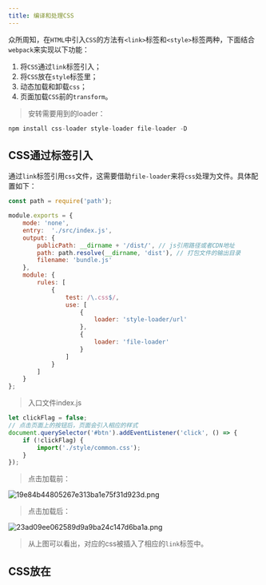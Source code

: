 ```yaml
---
title: 编译和处理CSS
---
```

众所周知，在`HTML`中引入`CSS`的方法有`<link>`标签和`<style>`标签两种，下面结合`webpack`来实现以下功能：

1. 将`CSS`通过`link`标签引入；
2. 将`CSS`放在`style`标签里；
3. 动态加载和卸载`css`；
4. 页面加载`CSS`前的`transform`。

>安转需要用到的loader：
```js
npm install css-loader style-loader file-loader -D
```

## CSS通过<link>标签引入
通过`link`标签引用`css`文件，这需要借助`file-loader`来将`css`处理为文件。具体配置如下：
```js
const path = require('path');

module.exports = {
    mode: 'none',
    entry:  './src/index.js',
    output: {
        publicPath: __dirname + '/dist/', // js引用路径或者CDN地址
        path: path.resolve(__dirname, 'dist'), // 打包文件的输出目录
        filename: 'bundle.js'
    },
    module: {
        rules: [
            {
                test: /\.css$/,
                use: [
                    {
                        loader: 'style-loader/url'
                    },
                    {
                        loader: 'file-loader'
                    }
                ]
            }
        ]
    }
};
```
>入口文件index.js
```js
let clickFlag = false;
// 点击页面上的按钮后，页面会引入相应的样式
document.querySelector('#btn').addEventListener('click', () => {
    if (!clickFlag) {
        import('./style/common.css');
    }
});
```

>点击加载前：

![19e84b44805267e313ba1e75f31d923d.png](evernotecid://AC85336C-B325-443E-8ED7-E6554790A944/appyinxiangcom/10797539/ENResource/p549)
>点击加载后：

![23ad09ee062589d9a9ba24c147d6ba1a.png](evernotecid://AC85336C-B325-443E-8ED7-E6554790A944/appyinxiangcom/10797539/ENResource/p550)
>从上图可以看出，对应的css被插入了相应的`link`标签中。

## CSS放在<style>标签里
通常来说，`css`放在`style`标签里可以减少网络请求次数，缩短响应时间。需要注意的是，在老式`IE`浏览器中，对`style`标签的数量是有要求的。具体配置如下：
```js
const path = require('path');

module.exports = {
    mode: 'none',
    entry:  './src/index.js',
    output: {
        publicPath: __dirname + '/dist/', // js引用路径或者CDN地址
        path: path.resolve(__dirname, 'dist'), // 打包文件的输出目录
        filename: 'bundle.js'
    },
    module: {
        rules: [
            {
                test: /\.css$/,
                use: [
                    {
                        loader: 'style-loader',
                        options: {
                            singleton: true // 处理为单个style标签
                        }
                    },
                    {
                        loader: 'css-loader'
                    }
                ]
            }
        ]
    }
};
```
>点击加载前：

![19e84b44805267e313ba1e75f31d923d.png](evernotecid://AC85336C-B325-443E-8ED7-E6554790A944/appyinxiangcom/10797539/ENResource/p549)
>点击加载后：

![8dcb6fdf048f16348cfbfd88180c9131.png](evernotecid://AC85336C-B325-443E-8ED7-E6554790A944/appyinxiangcom/10797539/ENResource/p551)

## 动态卸载和加载CSS
`style-loader`为`css`对象提供了`use()和unuse()`两个方法，借助这两个方法，可以方便快捷地加载和卸载`css`样式。具体配置如下：
```js
const path = require('path');

module.exports = {
    mode: 'none',
    entry:  './src/index.js',
    output: {
        publicPath: __dirname + '/dist/', // js引用路径或者CDN地址
        path: path.resolve(__dirname, 'dist'), // 打包文件的输出目录
        filename: 'bundle.js'
    },
    module: {
        rules: [
            {
                test: /\.css$/,
                use: [
                    {
                        loader: 'style-loader/useable',
                    },
                    {
                        loader: 'css-loader'
                    }
                ]
            }
        ]
    }
};
```
>入口文件:
```js
import style from './style/common.css';
let flag = false;
setInterval(() => {
    // use和unuse是style上的方法
    if (flag) {
        style.unuse();
    }
    else {
        style.use();
    }
    flag = !flag;
}, 1000);
```
样式不会添加在`import/require()`上，而是在调用`use/ref`时添加，在调用 `unuse/unref`时删除。

## 页面加载css前的transform
对于`css`的`transform`，简单来说：在加载`css`样式前，可以更改`css`。这样，方便开发者根据业务需要，对`css`进行相关处理。

需要对`style-loader`增加`options.transform`属性，值为指定的`js`文件，具体的`webpack.config.js`配置如下：
```js
const path = require('path');

module.exports = {
    mode: 'none',
    entry:  './src/index.js',
    output: {
        publicPath: __dirname + '/dist/', // js引用路径或者CDN地址
        path: path.resolve(__dirname, 'dist'), // 打包文件的输出目录
        filename: 'bundle.js'
    },
    module: {
        rules: [
            {
                test: /\.css$/,
                use: [
                    {
                        loader: 'style-loader',
                        options: {
                            transform: './src/transform.js'
                        }
                    },
                    {
                        loader: 'css-loader'
                    }
                ]
            }
        ]
    }
};
```
>transform.js
```js
module.exports = function (css) { // 传入的参数是css字符串本身
    console.log(css);
    const transformed = css.replace('yellow', 'green')
    // 如果屏幕宽度小于800，则替换背景颜色
    return window.innerWidth < 800 ? transformed : css;
}
```
>在index.js中引入`css`文件即可：
```js
import style from './style/common.css';
```
打开控制台，如下图所示，当屏幕宽度小于`800`时候，`css`中的`yellow`已经被替换为了`green`。
![6f6e00f1cbd90129d1e963a28403bfd7.png](evernotecid://AC85336C-B325-443E-8ED7-E6554790A944/appyinxiangcom/10797539/ENResource/p552)
>需要注意的是：`transform`是在`css`引入前根据需要修改，所以之后是不会改变的。所以上方代码不是响应式，当把屏幕宽度拉长到大于`800`时候，依旧是绿色。重新刷新页面，才会是黄色。
